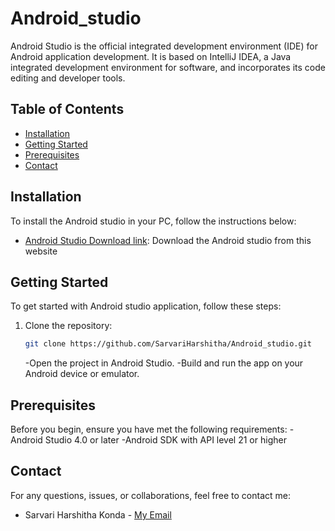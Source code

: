 # Android_studio
Android Studio is the official integrated development environment (IDE) for Android application development. It is based on IntelliJ IDEA, a Java integrated development environment for software, and incorporates its code editing and developer tools.

## Table of Contents
- [Installation](#installation)
- [Getting Started](#getting-started)
- [Prerequisites](#prerequisites)
- [Contact](#contact)
  
## Installation
To install the Android studio in your PC, follow the instructions below:
- [Android Studio Download link](https://developer.android.com/studio?gclid=CjwKCAjwyY6pBhA9EiwAMzmfwdQbglsqZNxMgY1Q2PCCn-SQU52pEr9akgZaP94kmdXVQSKTTNoAfRoCE9AQAvD_BwE&gclsrc=aw.ds): Download the Android studio from this website

## Getting Started

To get started with Android studio application, follow these steps:

1. Clone the repository:

   ```bash
   git clone https://github.com/SarvariHarshitha/Android_studio.git
   ```
   -Open the project in Android Studio.
   -Build and run the app on your Android device or emulator.
   
## Prerequisites
Before you begin, ensure you have met the following requirements:
-Android Studio 4.0 or later
-Android SDK with API level 21 or higher

## Contact
For any questions, issues, or collaborations, feel free to contact me:

- Sarvari Harshitha Konda - [My Email](mailto:harshithakonda21@gmail.com)





